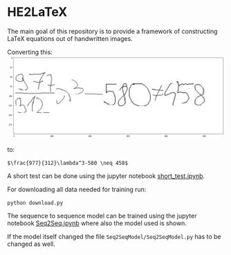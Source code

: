 # HE2LaTeX

The main goal of this repository is to provide a framework of constructing LaTeX equations out of handwritten images.

Converting this:
![Handwritten equation](report/formula.png)

to:

```
$\frac{977}{312}\lambda^3-580 \neq 458$
```

A short test can be done using the jupyter notebook [short_test.ipynb](short_test.ipynb).

For downloading all data needed for training run:

```
python download.py
```

The sequence to sequence model can be trained using the jupyter notebook [Seq2Seq.ipynb](Seq2Seq.ipynb) where also the model used is shown.

If the model itself changed the file `Seq2SeqModel/Seq2SeqModel.py` has to be changed as well.